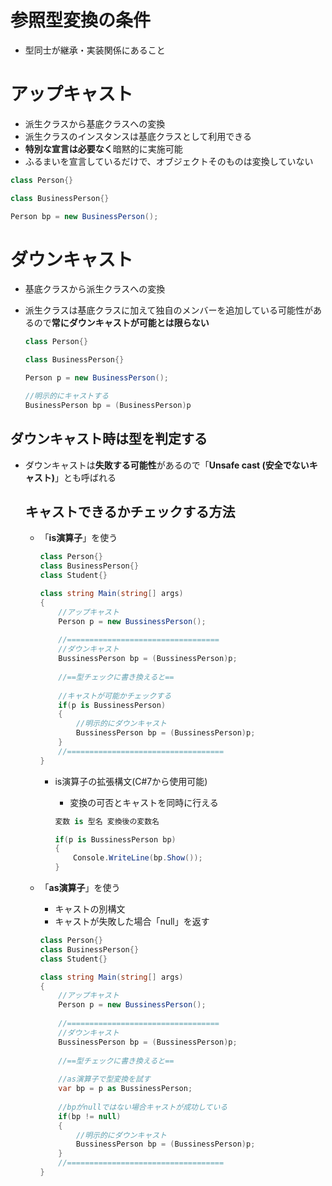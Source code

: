 # 参照型変換の条件

- 型同士が継承・実装関係にあること

# アップキャスト

- 派生クラスから基底クラスへの変換
- 派生クラスのインスタンスは基底クラスとして利用できる
- **特別な宣言は必要なく**暗黙的に実施可能
- ふるまいを宣言しているだけで、オブジェクトそのものは変換していない

```C#
class Person{}

class BusinessPerson{}

Person bp = new BusinessPerson();
```



# ダウンキャスト

- 基底クラスから派生クラスへの変換

- 派生クラスは基底クラスに加えて独自のメンバーを追加している可能性があるので**常にダウンキャストが可能とは限らない**

  ```C#
  class Person{}
  
  class BusinessPerson{}
  
  Person p = new BusinessPerson();
  
  //明示的にキャストする
  BusinessPerson bp = (BusinessPerson)p
  ```

  

## ダウンキャスト時は型を判定する

- ダウンキャストは**失敗する可能性**があるので「**Unsafe cast (安全でないキャスト)**」とも呼ばれる

  ## キャストできるかチェックする方法

  - 「**is演算子**」を使う

    ```C#
    class Person{}
    class BusinessPerson{}
    class Student{}
    
    class string Main(string[] args)
    {
        //アップキャスト
        Person p = new BussinessPerson();
        
        //==================================
        //ダウンキャスト
        BussinessPerson bp = (BussinessPerson)p;
        
        //==型チェックに書き換えると==
        
        //キャストが可能かチェックする
        if(p is BussinessPerson)
        {
            //明示的にダウンキャスト
            BussinessPerson bp = (BussinessPerson)p;
    	}
        //===================================
    }
    ```

    - is演算子の拡張構文(C#7から使用可能)

      - 変換の可否とキャストを同時に行える

      ```C#
      変数 is 型名 変換後の変数名
      ```

      ```C#
      if(p is BussinessPerson bp)
      {
          Console.WriteLine(bp.Show());
      }
      ```

      

  - 「**as演算子**」を使う

    - キャストの別構文
    - キャストが失敗した場合「null」を返す

    ```C#
    class Person{}
    class BusinessPerson{}
    class Student{}
    
    class string Main(string[] args)
    {
        //アップキャスト
        Person p = new BussinessPerson();
        
        //==================================
        //ダウンキャスト
        BussinessPerson bp = (BussinessPerson)p;
        
        //==型チェックに書き換えると==
        
        //as演算子で型変換を試す
        var bp = p as BussinessPerson;
        
        //bpがnullではない場合キャストが成功している
        if(bp != null)
        {
            //明示的にダウンキャスト
            BussinessPerson bp = (BussinessPerson)p;
    	}
        //===================================
    }
    ```

    
